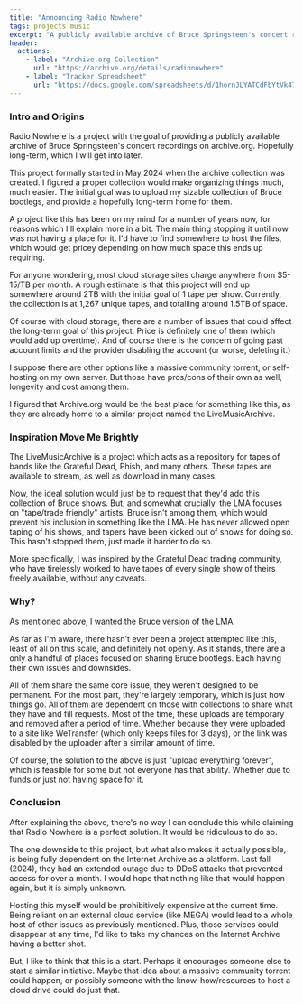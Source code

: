 ```yaml
---
title: "Announcing Radio Nowhere"
tags: projects music
excerpt: "A publicly available archive of Bruce Springsteen's concert recordings on archive.org"
header:
  actions:
    - label: "Archive.org Collection"
      url: "https://archive.org/details/radionowhere"
    - label: "Tracker Spreadsheet"
      url: "https://docs.google.com/spreadsheets/d/1hornJLYATCdFbYtVk476FnI5D1QRJvUQe39R4lNxzM0/edit?usp=sharing"
---
```


### Intro and Origins
Radio Nowhere is a project with the goal of providing a publicly available archive of Bruce Springsteen's concert recordings on archive.org. Hopefully long-term, which I will get into later.

This project formally started in May 2024 when the archive collection was created. I figured a proper collection would make organizing things much, much easier. The initial goal was to upload my sizable collection of Bruce bootlegs, and provide a hopefully long-term home for them.

A project like this has been on my mind for a number of years now, for reasons which I'll explain more in a bit. The main thing stopping it until now was not having a place for it. I'd have to find somewhere to host the files, which would get pricey depending on how much space this ends up requiring.

For anyone wondering, most cloud storage sites charge anywhere from $5-15/TB per month. A rough estimate is that this project will end up somewhere around 2TB with the initial goal of 1 tape per show. Currently, the collection is at 1,267 unique tapes, and totalling around 1.5TB of space.

Of course with cloud storage, there are a number of issues that could affect the long-term goal of this project. Price is definitely one of them (which would add up overtime). And of course there is the concern of going past account limits and the provider disabling the account (or worse, deleting it.)

I suppose there are other options like a massive community torrent, or self-hosting on my own server. But those have pros/cons of their own as well, longevity and cost among them.

I figured that Archive.org would be the best place for something like this, as they are already home to a similar project named the LiveMusicArchive.

### Inspiration Move Me Brightly
The LiveMusicArchive is a project which acts as a repository for tapes of bands like the Grateful Dead, Phish, and many others. These tapes are available to stream, as well as download in many cases.

Now, the ideal solution would just be to request that they'd add this collection of Bruce shows. But, and somewhat crucially, the LMA focuses on "tape/trade friendly" artists. Bruce isn't among them, which would prevent his inclusion in something like the LMA. He has never allowed open taping of his shows, and tapers have been kicked out of shows for doing so. This hasn't stopped them, just made it harder to do so.

More specifically, I was inspired by the Grateful Dead trading community, who have tirelessly worked to have tapes of every single show of theirs freely available, without any caveats.

### Why?
As mentioned above, I wanted the Bruce version of the LMA.

As far as I'm aware, there hasn't ever been a project attempted like this, least of all on this scale, and definitely not openly. As it stands, there are a only a handful of places focused on sharing Bruce bootlegs. Each having their own issues and downsides.

All of them share the same core issue, they weren't designed to be permanent. For the most part, they're largely temporary, which is just how things go. All of them are dependent on those with collections to share what they have and fill requests. Most of the time, these uploads are temporary and removed after a period of time. Whether because they were uploaded to a site like WeTransfer (which only keeps files for 3 days), or the link was disabled by the uploader after a similar amount of time.

Of course, the solution to the above is just "upload everything forever", which is feasible for some but not everyone has that ability. Whether due to funds or just not having space for it.

### Conclusion
After explaining the above, there's no way I can conclude this while claiming that Radio Nowhere is a perfect solution. It would be ridiculous to do so.

The one downside to this project, but what also makes it actually possible, is being fully dependent on the Internet Archive as a platform. Last fall (2024), they had an extended outage due to DDoS attacks that prevented access for over a month. I would hope that nothing like that would happen again, but it is simply unknown.

Hosting this myself would be prohibitively expensive at the current time. Being reliant on an external cloud service (like MEGA) would lead to a whole host of other issues as previously mentioned. Plus, those services could disappear at any time, I'd like to take my chances on the Internet Archive having a better shot.

But, I like to think that this is a start. Perhaps it encourages someone else to start a similar initiative. Maybe that idea about a massive community torrent could happen, or possibly someone with the know-how/resources to host a cloud drive could do just that.